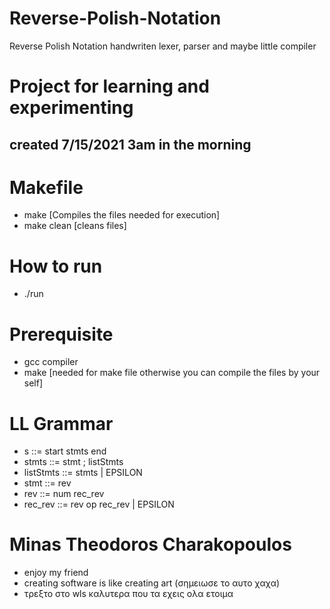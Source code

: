 # Reverse-Polish-Notation
Reverse Polish Notation handwriten lexer, parser and maybe little compiler

# Project for learning and experimenting
 ## created 7/15/2021 3am in the morning 

# Makefile
  * make [Compiles the files needed for execution]
  * make clean [cleans files]
  
# How to run
  * ./run <filename>

# Prerequisite
  * gcc compiler
  * make [needed for make file otherwise you can compile the files by your self]

# LL Grammar
  * s ::= start stmts end
  * stmts ::= stmt  ;  listStmts
  * listStmts ::=  stmts  | EPSILON
  * stmt ::= rev
  * rev ::= num rec_rev
  * rec_rev ::= rev op rec_rev | EPSILON


# Minas Theodoros Charakopoulos
  * enjoy my friend
  * creating software is like creating art (σημειωσε το αυτο χαχα)
  * τρεξτο στο wls καλυτερα που τα εχεις ολα ετοιμα
  

